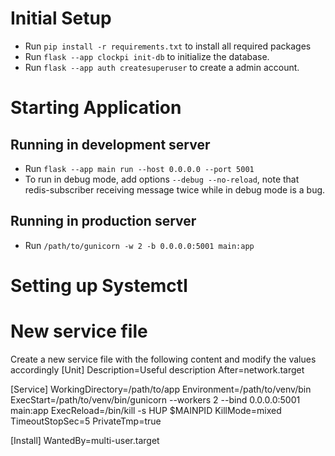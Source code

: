 # Initial Setup
- Run `pip install -r requirements.txt` to install all required packages
- Run `flask --app clockpi init-db` to initialize the database.
- Run `flask --app auth createsuperuser` to create a admin account.

# Starting Application
## Running in development server
- Run `flask --app main run --host 0.0.0.0 --port 5001`
- To run in debug mode, add options `--debug --no-reload`, note that redis-subscriber receiving message twice while in debug mode is a bug.

## Running in production server
- Run `/path/to/gunicorn -w 2 -b 0.0.0.0:5001 main:app`

# Setting up Systemctl
# New service file
Create a new service file with the following content and modify the values accordingly
[Unit]
Description=Useful description
After=network.target

[Service]
WorkingDirectory=/path/to/app
Environment=/path/to/venv/bin
ExecStart=/path/to/venv/bin/gunicorn --workers 2 --bind 0.0.0.0:5001 main:app
ExecReload=/bin/kill -s HUP $MAINPID
KillMode=mixed
TimeoutStopSec=5
PrivateTmp=true

[Install]
WantedBy=multi-user.target
